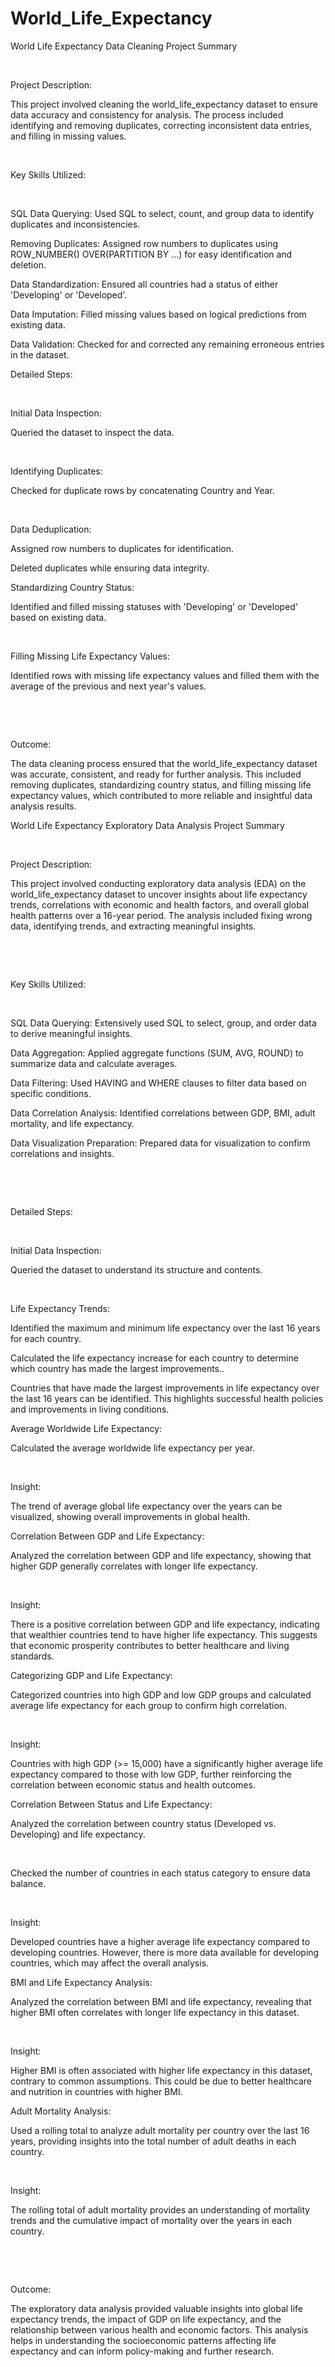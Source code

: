 # World_Life_Expectancy

World Life Expectancy Data Cleaning Project Summary

​

Project Description:


This project involved cleaning the world_life_expectancy dataset to ensure data accuracy and consistency for analysis. The process included identifying and removing duplicates, correcting inconsistent data entries, and filling in missing values.

​

Key Skills Utilized:

​

SQL Data Querying: Used SQL to select, count, and group data to identify duplicates and inconsistencies.

Removing Duplicates: Assigned row numbers to duplicates using ROW_NUMBER() OVER(PARTITION BY ...) for easy identification and deletion.

Data Standardization: Ensured all countries had a status of either 'Developing' or 'Developed'.

Data Imputation: Filled missing values based on logical predictions from existing data.

Data Validation: Checked for and corrected any remaining erroneous entries in the dataset.

 

Detailed Steps:

​

Initial Data Inspection:

Queried the dataset to inspect the data.

​

Identifying Duplicates:

Checked for duplicate rows by concatenating Country and Year.

​

Data Deduplication:

Assigned row numbers to duplicates for identification.

Deleted duplicates while ensuring data integrity.

Standardizing Country Status:

Identified and filled missing statuses with 'Developing' or 'Developed' based on existing data.

​

Filling Missing Life Expectancy Values:

Identified rows with missing life expectancy values and filled them with the average of the previous and next year's values.

​

​

Outcome:


The data cleaning process ensured that the world_life_expectancy dataset was accurate, consistent, and ready for further analysis. This included removing duplicates, standardizing country status, and filling missing life expectancy values, which contributed to more reliable and insightful data analysis results.

World Life Expectancy Exploratory Data Analysis Project Summary

​

Project Description:


This project involved conducting exploratory data analysis (EDA) on the world_life_expectancy dataset to uncover insights about life expectancy trends, correlations with economic and health factors, and overall global health patterns over a 16-year period. The analysis included fixing wrong data, identifying trends, and extracting meaningful insights.

​

​

Key Skills Utilized:

​

SQL Data Querying: Extensively used SQL to select, group, and order data to derive meaningful insights.

Data Aggregation: Applied aggregate functions (SUM, AVG, ROUND) to summarize data and calculate averages.

Data Filtering: Used HAVING and WHERE clauses to filter data based on specific conditions.

Data Correlation Analysis: Identified correlations between GDP, BMI, adult mortality, and life expectancy.

Data Visualization Preparation: Prepared data for visualization to confirm correlations and insights.

​

​

Detailed Steps:

​

Initial Data Inspection:

Queried the dataset to understand its structure and contents.

​

Life Expectancy Trends:

Identified the maximum and minimum life expectancy over the last 16 years for each country.

Calculated the life expectancy increase for each country to determine which country has made the largest improvements..​

Countries that have made the largest improvements in life expectancy over the last 16 years can be identified. This highlights successful health policies and improvements in living conditions.

Average Worldwide Life Expectancy:

Calculated the average worldwide life expectancy per year.

​

Insight:

The trend of average global life expectancy over the years can be visualized, showing overall improvements in global health.

Correlation Between GDP and Life Expectancy:

Analyzed the correlation between GDP and life expectancy, showing that higher GDP generally correlates with longer life expectancy.

​

Insight:

There is a positive correlation between GDP and life expectancy, indicating that wealthier countries tend to have higher life expectancy. This suggests that economic prosperity contributes to better healthcare and living standards.

Categorizing GDP and Life Expectancy:

Categorized countries into high GDP and low GDP groups and calculated average life expectancy for each group to confirm high correlation.

​

Insight:

Countries with high GDP (>= 15,000) have a significantly higher average life expectancy compared to those with low GDP, further reinforcing the correlation between economic status and health outcomes.

Correlation Between Status and Life Expectancy:

Analyzed the correlation between country status (Developed vs. Developing) and life expectancy.

​

Checked the number of countries in each status category to ensure data balance.

​

Insight:

Developed countries have a higher average life expectancy compared to developing countries. However, there is more data available for developing countries, which may affect the overall analysis.

BMI and Life Expectancy Analysis:

Analyzed the correlation between BMI and life expectancy, revealing that higher BMI often correlates with longer life expectancy in this dataset.

​

Insight:

Higher BMI is often associated with higher life expectancy in this dataset, contrary to common assumptions. This could be due to better healthcare and nutrition in countries with higher BMI.

Adult Mortality Analysis:

Used a rolling total to analyze adult mortality per country over the last 16 years, providing insights into the total number of adult deaths in each country.

​

Insight:

The rolling total of adult mortality provides an understanding of mortality trends and the cumulative impact of mortality over the years in each country.

​

​

Outcome:


The exploratory data analysis provided valuable insights into global life expectancy trends, the impact of GDP on life expectancy, and the relationship between various health and economic factors. This analysis helps in understanding the socioeconomic patterns affecting life expectancy and can inform policy-making and further research.
